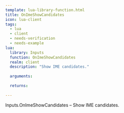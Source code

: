 ```yaml
---
template: lua-library-function.html
title: OnImeShowCandidates
icon: lua-client
tags:
  - lua
  - client
  - needs-verification
  - needs-example
lua:
  library: Inputs
  function: OnImeShowCandidates
  realm: client
  description: "Show IME candidates."
  
  arguments:
  
  returns:
    
---
```


<div class="lua__search__keywords">
Inputs.OnImeShowCandidates &#x2013; Show IME candidates.
</div>
